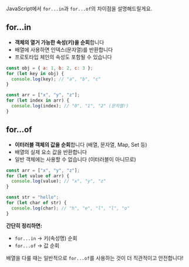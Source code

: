 JavaScript에서 `for...in`과 `for...of`의 차이점을 설명해드릴게요.

## for...in

- **객체의 열거 가능한 속성(키)을 순회**합니다
- 배열에 사용하면 인덱스(문자열)를 반환합니다
- 프로토타입 체인의 속성도 포함될 수 있습니다

```javascript
const obj = { a: 1, b: 2, c: 3 };
for (let key in obj) {
  console.log(key); // "a", "b", "c"
}

const arr = ["x", "y", "z"];
for (let index in arr) {
  console.log(index); // "0", "1", "2" (문자열!)
}
```

## for...of

- **이터러블 객체의 값을 순회**합니다 (배열, 문자열, Map, Set 등)
- 배열의 실제 요소 값을 반환합니다
- 일반 객체에는 사용할 수 없습니다 (이터러블이 아니므로)

```javascript
const arr = ["x", "y", "z"];
for (let value of arr) {
  console.log(value); // "x", "y", "z"
}

const str = "hello";
for (let char of str) {
  console.log(char); // "h", "e", "l", "l", "o"
}
```

**간단히 정리하면:**

- `for...in` → 키(속성명) 순회
- `for...of` → 값 순회

배열을 다룰 때는 일반적으로 `for...of`를 사용하는 것이 더 직관적이고 안전합니다!
